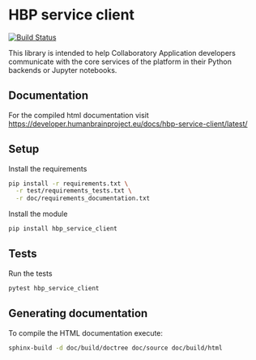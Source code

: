 # HBP service client

[![Build Status](https://travis-ci.org/HumanBrainProject/hbp-service-client.svg?branch=master)](https://travis-ci.org/HumanBrainProject/hbp-service-client)

This library is intended to help Collaboratory Application developers communicate with the core services of the platform in their Python backends or Jupyter notebooks.

## Documentation

For the compiled html documentation visit https://developer.humanbrainproject.eu/docs/hbp-service-client/latest/

## Setup

Install the requirements
```bash
pip install -r requirements.txt \
  -r test/requirements_tests.txt \
  -r doc/requirements_documentation.txt
```

Install the module
```bash
pip install hbp_service_client
```

## Tests
Run the tests
```bash
pytest hbp_service_client
```

## Generating documentation

To compile the HTML documentation execute:

```bash
sphinx-build -d doc/build/doctree doc/source doc/build/html
```
